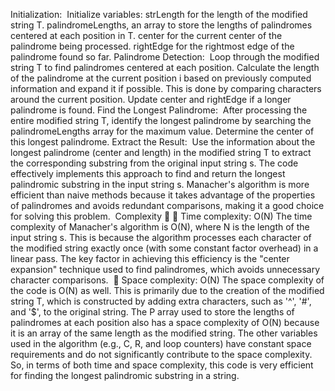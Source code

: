 Initialization:
​
Initialize variables:
strLength for the length of the modified string T.
palindromeLengths, an array to store the lengths of palindromes centered at each position in T.
center for the current center of the palindrome being processed.
rightEdge for the rightmost edge of the palindrome found so far.
Palindrome Detection:
​
Loop through the modified string T to find palindromes centered at each position.
Calculate the length of the palindrome at the current position i based on previously computed information and expand it if possible. This is done by comparing characters around the current position.
Update center and rightEdge if a longer palindrome is found.
Find the Longest Palindrome:
​
After processing the entire modified string T, identify the longest palindrome by searching the palindromeLengths array for the maximum value.
Determine the center of this longest palindrome.
Extract the Result:
​
Use the information about the longest palindrome (center and length) in the modified string T to extract the corresponding substring from the original input string s.
The code effectively implements this approach to find and return the longest palindromic substring in the input string s. Manacher's algorithm is more efficient than naive methods because it takes advantage of the properties of palindromes and avoids redundant comparisons, making it a good choice for solving this problem.
​
Complexity 🚁
🏹 Time complexity: O(N)
The time complexity of Manacher's algorithm is O(N), where N is the length of the input string s. This is because the algorithm processes each character of the modified string exactly once (with some constant factor overhead) in a linear pass. The key factor in achieving this efficiency is the "center expansion" technique used to find palindromes, which avoids unnecessary character comparisons.
​
🏹 Space complexity: O(N)
The space complexity of the code is O(N) as well. This is primarily due to the creation of the modified string T, which is constructed by adding extra characters, such as '^', '#', and '$', to the original string. The P array used to store the lengths of palindromes at each position also has a space complexity of O(N) because it is an array of the same length as the modified string. The other variables used in the algorithm (e.g., C, R, and loop counters) have constant space requirements and do not significantly contribute to the space complexity.
​
So, in terms of both time and space complexity, this code is very efficient for finding the longest palindromic substring in a string.
